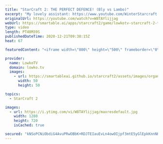 ```yaml
---
title: "StarCraft 2: THE PERFECT DEFENCE! (Bly vs Lambo)"
excerpt: "My lovely assistant: https://www.youtube.com/WinterStarcraft Lambo on YouTube: https://www.youtube.com/Lambokingx Bly on YouTube: https://www.youtube.com/BlyOnFire  Become a YouTube member: https://lowko.tv/join Support my work on Patreon: http://www.patreon.com/lowkotv  My second channel: http://lowko.tv/morelowko"
originalUrl: https://youtube.com/watch?v=W8TAYlijjag
webUrl: https://smartable.ai/apps/starcraft2/game/lowkotv-starcraft-2-the-perfect-defence-bly-vs-lambo/
type: video
length: PT48M39S
publishedDateTime: 2020-12-21T09:38:15Z
heat: 67

featuredContent: "<iframe width=\"800\" height=\"500\" frameborder=\"0\" src=\"https://www.youtube.com/embed/W8TAYlijjag\" allow=\"accelerometer; autoplay; encrypted-media; gyroscope; picture-in-picture\" allowfullscreen></iframe>"

provider:
  name: LowkoTV
  domain: lowko.tv
  images:
    - url: https://smartableai.github.io/starcraft2/assets/images/organizations/lowko.tv-50x50.jpg
      width: 50
      height: 50

topics:
  - StarCraft 2

images:
  - url: https://i.ytimg.com/vi/W8TAYlijjag/maxresdefault.jpg
    width: 1280
    height: 720
    isCached: true

secured: "kNSoPCNiObdiG4AvuPRwOBbK+RDJTEIauEvLn4owOIjpf3mtE5yGlEpkKnnNHHV4oKytU6/plVxj8Zjdq/K/BLrXixIzRwzkrgEldAeGMS9DZ5n7UfYve1z3IROofqSROcKrVL/FIbwvJLqZ8M+6ApNmkwXwdO4CP3CsloiYD6yZwhLW9hTQRiUhNXWwYMDQD0SnbynhF8nbu0+5xRpklf2Ygw0EmhwtLwh67wCkkI2Qt1OpRclFMAKQU1s1acrLIvSffzC7+QYaEhiAnKH7DLe3+ZffIJCV1AkEu93oLVez8tjOUyx9msPgSUkEKZn6kYh+lCfeFG5pIKUB/5aFlw0SKSLmC0WPTs9517StsPh40SSRBHPGq/VPLRyRn8WrWfJTG+7OWxoHNmNu4EA2J+C0pQjSo2+ItxCbzevXHqc=;BkWVede5zRJG/ri6xzzSMA=="
---
```


